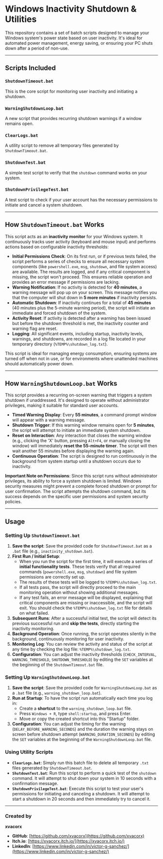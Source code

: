 # Windows Inactivity Shutdown & Utilities

This repository contains a set of batch scripts designed to manage your Windows system's power state based on user inactivity. It's ideal for automated power management, energy saving, or ensuring your PC shuts down after a period of non-use.

---

## Scripts Included

### `ShutdownTimeout.bat`
This is the core script for monitoring user inactivity and initiating a shutdown.

### `WarningShutdownLoop.bat`
A new script that provides recurring shutdown warnings if a window remains open.

### `ClearLogs.bat`
A utility script to remove all temporary files generated by `ShutdownTimeout.bat`.

### `ShutdownTest.bat`
A simple test script to verify that the `shutdown` command works on your system.

### `ShutdownPrivilegeTest.bat`
A test script to check if your user account has the necessary permissions to initiate and cancel a system shutdown.

---

## How `ShutdownTimeout.bat` Works

This script acts as an **inactivity monitor** for your Windows system. It continuously tracks user activity (keyboard and mouse input) and performs actions based on configurable inactivity thresholds:

* **Initial Permissions Check**: On its first run, or if previous tests failed, the script performs a series of checks to ensure all necessary system components (like `powershell.exe`, `msg`, `shutdown`, and file system access) are available. The results are logged, and if any critical component is missing, the script won't proceed. This ensures reliable operation and provides an error message if permissions are lacking.
* **Warning Notification**: If no activity is detected for **40 minutes**, a warning message will pop up on your screen. This message notifies you that the computer will shut down in **5 more minutes** if inactivity persists.
* **Automatic Shutdown**: If inactivity continues for a total of **45 minutes** (40 minutes plus the 5-minute warning period), the script will initiate an immediate and forced shutdown of the system.
* **Activity Reset**: If activity is detected after a warning has been issued but before the shutdown threshold is met, the inactivity counter and warning flag are reset.
* **Logging**: All significant events, including startup, inactivity levels, warnings, and shutdowns, are recorded in a log file located in your temporary directory (`%TEMP%\shutdown_log.txt`).

This script is ideal for managing energy consumption, ensuring systems are turned off when not in use, or for environments where unattended machines should automatically power down.

---

## How `WarningShutdownLoop.bat` Works

This script provides a recurring on-screen warning that triggers a system shutdown if unaddressed. It's designed to operate without administrator privileges, making it suitable for standard user accounts.

* **Timed Warning Display**: Every **55 minutes**, a command prompt window will appear with a warning message.
* **Shutdown Trigger**: If this warning window remains open for **5 minutes**, the script will attempt to initiate an immediate system shutdown.
* **Reset on Interaction**: Any interaction that closes the warning window (e.g., clicking the 'X' button, pressing `Alt+F4`, or manually closing the window) will immediately **reset the 55-minute timer**. The script will then wait another 55 minutes before displaying the warning again.
* **Continuous Operation**: The script is designed to run continuously in the background from system startup until a shutdown occurs due to inactivity.

**Important Note on Permissions**: Since this script runs without administrator privileges, its ability to force a system shutdown is limited. Windows security measures might prevent a complete forced shutdown or prompt for user confirmation. The script attempts the shutdown command, but its success depends on the specific user permissions and system security policies.

---

## Usage

### Setting Up `ShutdownTimeout.bat`

1.  **Save the script**: Save the provided code for `ShutdownTimeout.bat` as a `.bat` file (e.g., `inactivity_shutdown.bat`).
2.  **First Run / Initial Setup**:
    * When you run the script for the first time, it will execute a series of **initial functionality tests**. These tests verify that all required commands (`powershell.exe`, `msg`, `shutdown`) and file system permissions are correctly set up.
    * The results of these tests will be logged to `%TEMP%\shutdown_log.txt`.
    * If all tests pass, the script will directly proceed to the main monitoring operation without showing additional messages.
    * If any test fails, an error message will be displayed, explaining that critical components are missing or inaccessible, and the script will exit. You should check the `%TEMP%\shutdown_log.txt` file for details on what failed.
3.  **Subsequent Runs**: After a successful initial test, the script will detect its previous successful run and **skip the tests**, directly starting the inactivity monitoring.
4.  **Background Operation**: Once running, the script operates silently in the background, continuously monitoring for user inactivity.
5.  **Monitoring Log**: You can review the activity and status of the script at any time by checking the log file: `%TEMP%\shutdown_log.txt`.
6.  **Configuration**: You can adjust the inactivity thresholds (`CHECK_INTERVAL`, `WARNING_THRESHOLD`, `SHUTDOWN_THRESHOLD`) by editing the `SET` variables at the beginning of the `ShutdownTimeout.bat` file.

### Setting Up `WarningShutdownLoop.bat`

1.  **Save the script**: Save the provided code for `WarningShutdownLoop.bat` as a `.bat` file (e.g., `warning_shutdown_loop.bat`).
2.  **Run at Startup**: To have the script run automatically each time you log in:
    * Create a **shortcut** to the `warning_shutdown_loop.bat` file.
    * Press `Windows + R`, type `shell:startup`, and press Enter.
    * Move or copy the created shortcut into this "Startup" folder.
3.  **Configuration**: You can adjust the timing for the warning (`DELAY_BEFORE_WARNING_SECONDS`) and the duration the warning stays on screen before shutdown attempt (`WARNING_DURATION_SECONDS`) by editing the `SET` variables at the beginning of the `WarningShutdownLoop.bat` file.

### Using Utility Scripts

* **`ClearLogs.bat`**: Simply run this batch file to delete all temporary `.txt` files generated by `ShutdownTimeout.bat`.
* **`ShutdownTest.bat`**: Run this script to perform a quick test of the `shutdown` command. It will attempt to shut down your system in 10 seconds with a confirmation message.
* **`ShutdownPrivilegeTest.bat`**: Execute this script to test your user's permissions for initiating and canceling a shutdown. It will attempt to start a shutdown in 20 seconds and then immediately try to cancel it.

---

### Created by

**xvacorx**

* **GitHub**: [https://github.com/xvacorx](https://github.com/xvacorx)
* **Itch.io**: [https://xvacorx.itch.io/](https://xvacorx.itch.io/)
* **LinkedIn**: [https://www.linkedin.com/in/victor-g-sanchez/](https://www.linkedin.com/in/victor-g-sanchez/)

